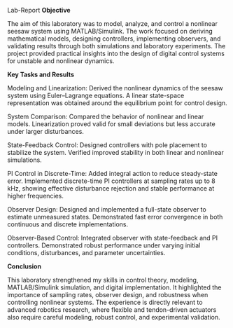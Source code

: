 Lab-Report
**Objective**

The aim of this laboratory was to model, analyze, and control a nonlinear seesaw system using MATLAB/Simulink. The work focused on deriving mathematical models, designing controllers, implementing observers, and validating results through both simulations and laboratory experiments. The project provided practical insights into the design of digital control systems for unstable and nonlinear dynamics.

**Key Tasks and Results**

Modeling and Linearization: Derived the nonlinear dynamics of the seesaw system using Euler–Lagrange equations. A linear state-space representation was obtained around the equilibrium point for control design.

System Comparison: Compared the behavior of nonlinear and linear models. Linearization proved valid for small deviations but less accurate under larger disturbances.

State-Feedback Control: Designed controllers with pole placement to stabilize the system. Verified improved stability in both linear and nonlinear simulations.

PI Control in Discrete-Time: Added integral action to reduce steady-state error. Implemented discrete-time PI controllers at sampling rates up to 8 kHz, showing effective disturbance rejection and stable performance at higher frequencies.

Observer Design: Designed and implemented a full-state observer to estimate unmeasured states. Demonstrated fast error convergence in both continuous and discrete implementations.

Observer-Based Control: Integrated observer with state-feedback and PI controllers. Demonstrated robust performance under varying initial conditions, disturbances, and parameter uncertainties.

**Conclusion**

This laboratory strengthened my skills in control theory, modeling, MATLAB/Simulink simulation, and digital implementation. It highlighted the importance of sampling rates, observer design, and robustness when controlling nonlinear systems. The experience is directly relevant to advanced robotics research, where flexible and tendon-driven actuators also require careful modeling, robust control, and experimental validation.
